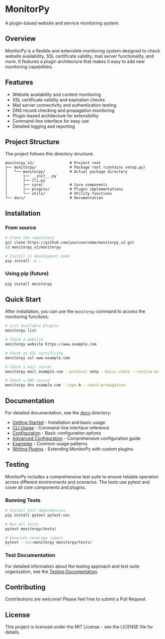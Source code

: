 # MonitorPy

A plugin-based website and service monitoring system.

## Overview

MonitorPy is a flexible and extensible monitoring system designed to check website availability, SSL certificate validity, mail server functionality, and more. It features a plugin architecture that makes it easy to add new monitoring capabilities.

## Features

- Website availability and content monitoring
- SSL certificate validity and expiration checks
- Mail server connectivity and authentication testing
- DNS record checking and propagation monitoring
- Plugin-based architecture for extensibility
- Command-line interface for easy use
- Detailed logging and reporting

## Project Structure

The project follows this directory structure:

```
monitorpy_v2/                # Project root
├── monitorpy/               # Package root (contains setup.py)
│   └── monitorpy/           # Actual package directory
│       ├── __init__.py
│       ├── cli.py
│       ├── core/            # Core components
│       ├── plugins/         # Plugin implementations
│       └── utils/           # Utility functions
└── docs/                    # Documentation
```

## Installation

### From source

```bash
# Clone the repository
git clone https://github.com/yourusername/monitorpy_v2.git
cd monitorpy_v2/monitorpy

# Install in development mode
pip install -e .
```

### Using pip (future)

```bash
pip install monitorpy
```

## Quick Start

After installation, you can use the `monitorpy` command to access the monitoring functions:

```bash
# List available plugins
monitorpy list

# Check a website
monitorpy website https://www.example.com

# Check an SSL certificate
monitorpy ssl www.example.com

# Check a mail server
monitorpy mail example.com --protocol smtp --basic-check --resolve-mx

# Check a DNS record
monitorpy dns example.com --type A --check-propagation
```


## Documentation

For detailed documentation, see the [docs](docs/) directory:

- [Getting Started](docs/getting_started.md) - Installation and basic usage
- [CLI Usage](docs/cli_usage.md) - Command-line interface reference
- [Configuration](docs/configuration.md) - Basic configuration options
- [Advanced Configuration](docs/reference/advanced_configuration.md) - Comprehensive configuration guide
- [Examples](docs/examples.md) - Common usage patterns
- [Writing Plugins](docs/writing_plugins.md) - Extending MonitorPy with custom plugins

## Testing

MonitorPy includes a comprehensive test suite to ensure reliable operation across different environments and scenarios. The tests use pytest and cover all core components and plugins.

### Running Tests

```bash
# Install test dependencies
pip install pytest pytest-cov

# Run all tests
pytest monitorpy/tests/

# Generate coverage report
pytest --cov=monitorpy monitorpy/tests/
```

### Test Documentation

For detailed information about the testing approach and test suite organization, see the [Testing Documentation](docs/testing/index.md).

## Contributing

Contributions are welcome! Please feel free to submit a Pull Request.

## License

This project is licensed under the MIT License - see the LICENSE file for details.
